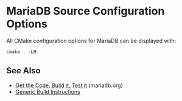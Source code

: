 # MariaDB Source Configuration Options

All CMake configuration options for MariaDB can be displayed with:

```sql
cmake . -LH
```

## See Also

- [Get the Code, Build it, Test it](https://mariadb.org/get-involved/getting-started-for-developers/get-code-build-test/) (mariadb.org)
- [Generic Build Instructions](/mariadb-administration/getting-installing-and-upgrading-mariadb/compiling-mariadb-from-source/generic-build-instructions/)